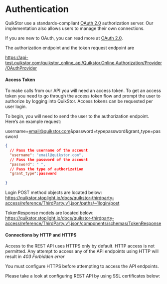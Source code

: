 # Authentication

QuikStor use a standards-compliant [OAuth 2.0](https://oauth.net/2/) authorization server. Our implementation also allows users to manage their own connections.

If you are new to OAuth, you can read more at [OAuth 2.0](http://oauth.net). 

The authorization endpoint and the token request endpoint are 

https://api-test.quikstor.com/quikstor_online_api/Quikstor.Online.Authorization/Provider/OAuthProvider

#### Access Token
To make calls from our API you will need an access token. To get an access token you need to go through the access token flow and prompt the user to authorize by logging into QuikStor. Access tokens can be requested per user login. 

To begin, you will need to send the user to the authorization endpoint. Here’s an example request:

username=email@quikstor.com&password=typepassword&grant_type=password

```json
{
  // Pass the username of the account
  "username": "email@quikstor.com",
  // Pass the password of the account
  "password": " ",
  // Pass the type of authorization
  "grant_type":password
  
}
```

Login POST method objects are located below: 
https://quikstor.stoplight.io/docs/quikstor-thirdparty-access/reference/ThirdParty.v1.json/paths/~1login/post


TokenResponse models are located below: 
https://quikstor.stoplight.io/docs/quikstor-thirdparty-access/reference/ThirdParty.v1.json/components/schemas/TokenResponse

#### Connections by HTTP and HTTPS

Access to the REST API uses HTTPS only by default. HTTP access is not permitted. Any attempt to access any of the API endpoints using HTTP will result in *403 Forbidden error*

You must configure HTTPS before attempting to access the API endpoints. 

Please take a look at configuring REST API by using SSL certificates below: 




